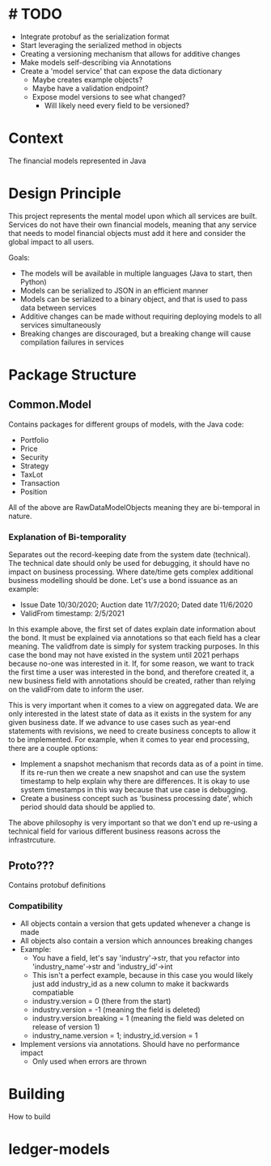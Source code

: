 # # TODO

* Integrate protobuf as the serialization format
* Start leveraging the serialized method in objects
* Creating a versioning mechanism that allows for additive changes
* Make models self-describing via Annotations
* Create a 'model service' that can expose the data dictionary
  * Maybe creates example objects?
  * Maybe have a validation endpoint?
  * Expose model versions to see what changed?
    * Will likely need every field to be versioned? 

# Context

The financial models represented in Java

# Design Principle

This project represents the mental model upon which all services are built. Services do not have their own financial 
models, meaning that any service that needs to model financial objects must add it here and consider the global impact
to all users. 

Goals:

* The models will be available in multiple languages (Java to start, then Python)
* Models can be serialized to JSON in an efficient manner
* Models can be serialized to a binary object, and that is used to pass data between services
* Additive changes can be made without requiring deploying models to all services simultaneously
* Breaking changes are discouraged, but a breaking change will cause compilation failures in services

# Package Structure

## Common.Model

Contains packages for different groups of models, with the Java code:

* Portfolio
* Price
* Security
* Strategy
* TaxLot
* Transaction
* Position

All of the above are RawDataModelObjects meaning they are bi-temporal in nature. 

### Explanation of Bi-temporality

Separates out the record-keeping date from the system date (technical). The technical date
should only be used for debugging, it should have no impact on business processing. Where date/time 
gets complex additional business modelling should be done. Let's use a bond issuance as an example:

* Issue Date 10/30/2020; Auction date 11/7/2020; Dated date 11/6/2020
* ValidFrom timestamp: 2/5/2021

In this example above, the first set of dates explain date information about the bond. It must be
explained via annotations so that each field has a clear meaning. The validfrom date is simply for
system tracking purposes. In this case the bond may not have existed in the system until 2021 
perhaps because no-one was interested in it. If, for some reason, we want to track the first time
a user was interested in the bond, and therefore created it, a new business field with annotations
should be created, rather than relying on the validFrom date to inform the user.

This is very important when it comes to a view on aggregated data. We are only interested in the latest
state of data as it exists in the system for any given business date. If we advance to use 
cases such as year-end statements with revisions, we need to create business concepts to allow
it to be implemented. For example, when it comes to year end processing, there are a couple options:

* Implement a snapshot mechanism that records data as of a point in time. If its re-run then we create a new snapshot and can use the system timestamp to help explain why there are differences. It is okay to use system timestamps in this way because that use case is debugging.
* Create a business concept such as 'business processing date', which period should data should be applied to. 

The above philosophy is very important so that we don't end up re-using a technical field for various different business reasons across the infrastrcuture.



## Proto??? 

Contains protobuf definitions

### Compatibility

* All objects contain a version that gets updated whenever a change is made
* All objects also contain a version which announces breaking changes
* Example:
  * You have a field, let's say 'industry'->str, that you refactor into 'industry_name'->str and 'industry_id'->int
  * This isn't a perfect example, because in this case you would likely just add industry_id as a new column to make it backwards compatiable
  * industry.version = 0 (there from the start)
  * industry.version = -1 (meaning the field is deleted)
  * industry.version.breaking = 1 (meaning the field was deleted on release of version 1)
  * industry_name.version = 1; industry_id.version = 1
* Implement versions via annotations. Should have no performance impact
  * Only used when errors are thrown


# Building

How to build
# ledger-models

